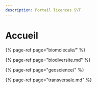 ```yaml
---
description: Portail licences SVT
---
```


# Accueil

{% page-ref page="biomolecule/" %}

{% page-ref page="biodiversite.md" %}

{% page-ref page="geoscience/" %}

{% page-ref page="transversale.md" %}



